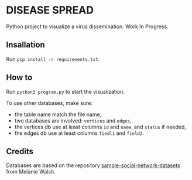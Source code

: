 # DISEASE SPREAD

Python project to visualize a virus dissemination. Work In Progress.


## Insallation

Run `pip install -r requirements.txt`.

## How to

Run `python3 program.py` to start the visualization.

To use other databases, make sure:
- the table name match the file name,
- two databases are involved: `vertices` and `edges`,
- the vertices db use at least columns `id` and `name`, and `status` if needed,
- the edges db use at least columns `fiedl1` and `field2`.

## Credits

Databases are based on the repository [sample-social-network-datasets](https://github.com/melaniewalsh/sample-social-network-datasets) from Melanie Walsh.
